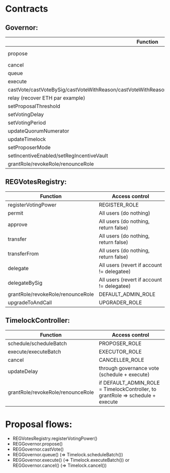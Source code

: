 # Contracts

## Governor:

| Function                                                                                               | Access control            |
| ------------------------------------------------------------------------------------------------------ | ------------------------- |
| propose                                                                                                | ProposerMode (role+power) |
| cancel                                                                                                 | The Proposer              |
| queue                                                                                                  | All users                 |
| execute                                                                                                | All users                 |
| castVote/castVoteBySig/castVoteWithReason/castVoteWithReasonAndParams/castVoteWithReasonAndParamsBySig | All users                 |
| relay (recover ETH par example)                                                                        | onlyGovernance            |
| setProposalThreshold                                                                                   | onlyGovernance            |
| setVotingDelay                                                                                         | onlyGovernance            |
| setVotingPeriod                                                                                        | onlyGovernance            |
| updateQuorumNumerator                                                                                  | onlyGovernance            |
| updateTimelock                                                                                         | onlyGovernance            |
| setProposerMode                                                                                        | DEFAULT_ADMIN_ROLE        |
| setIncentiveEnabled/setRegIncentiveVault                                                               | DEFAULT_ADMIN_ROLE        |
| grantRole/revokeRole/renounceRole                                                                      | DEFAULT_ADMIN_ROLE        |

## REGVotesRegistry:

| Function                          | Access control                             |
| --------------------------------- | ------------------------------------------ |
| registerVotingPower               | REGISTER_ROLE                              |
| permit                            | All users (do nothing)                     |
| approve                           | All users (do nothing, return false)       |
| transfer                          | All users (do nothing, return false)       |
| transferFrom                      | All users (do nothing, return false)       |
| delegate                          | All users (revert if account != delegatee) |
| delegateBySig                     | All users (revert if account != delegatee) |
| grantRole/revokeRole/renounceRole | DEFAULT_ADMIN_ROLE                         |
| upgradeToAndCall                  | UPGRADER_ROLE                              |

## TimelockController:

| Function                          | Access control                                                                 |
| --------------------------------- | ------------------------------------------------------------------------------ |
| schedule/scheduleBatch            | PROPOSER_ROLE                                                                  |
| execute/executeBatch              | EXECUTOR_ROLE                                                                  |
| cancel                            | CANCELLER_ROLE                                                                 |
| updateDelay                       | through governance vote (schedule + execute)                                   |
| grantRole/revokeRole/renounceRole | if DEFAULT_ADMIN_ROLE = TimelockController, to grantRole => schedule + execute |

# Proposal flows:

- REGVotesRegistry.registerVotingPower()
- REGGovernor.propose()
- REGGovernor.castVote()
- REGGovernor.queue() (=> Timelock.scheduleBatch())
- REGGovernor.execute() (=> Timelock.executeBatch())
  or REGGovernor.cancel() (=> Timelock.cancel())
